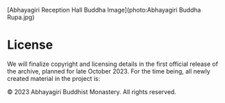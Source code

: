 [Abhayagiri Reception Hall Buddha Image](photo:Abhayagiri Buddha Rupa.jpg)
# License
We will finalize copyright and licensing details in the first official release of the archive, planned for late October 2023. For the time being, all newly created material in the project is:

© 2023 Abhayagiri Buddhist Monastery. All rights reserved.
